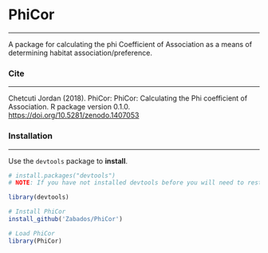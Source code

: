 # PhiCor

----------------
A package for calculating the phi Coefficient of Association as a means of determining habitat association/preference.

### Cite
----------------
Chetcuti Jordan (2018). PhiCor: PhiCor: Calculating the Phi coefficient of Association. R package version 0.1.0. https://doi.org/10.5281/zenodo.1407053

### Installation
----------------

Use the `devtools` package to **install**.

```r
# install.packages("devtools")
# NOTE: If you have not installed devtools before you will need to restart your R session

library(devtools)

# Install PhiCor
install_github('Zabados/PhiCor')

# Load PhiCor
library(PhiCor)
```
